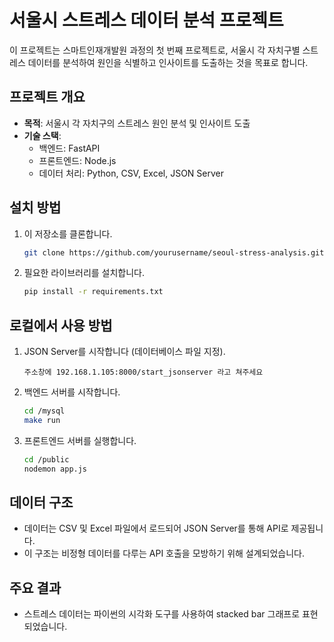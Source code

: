 # 서울시 스트레스 데이터 분석 프로젝트

이 프로젝트는 스마트인재개발원 과정의 첫 번째 프로젝트로, 서울시 각 자치구별 스트레스 데이터를 분석하여 원인을 식별하고 인사이트를 도출하는 것을 목표로 합니다.

## 프로젝트 개요

- **목적**: 서울시 각 자치구의 스트레스 원인 분석 및 인사이트 도출
- **기술 스택**: 
  - 백엔드: FastAPI
  - 프론트엔드: Node.js
  - 데이터 처리: Python, CSV, Excel, JSON Server

## 설치 방법

1. 이 저장소를 클론합니다.
    ```bash
    git clone https://github.com/yourusername/seoul-stress-analysis.git
    ```
2. 필요한 라이브러리를 설치합니다.
    ```bash
    pip install -r requirements.txt
    ```

## 로컬에서 사용 방법

1. JSON Server를 시작합니다 (데이터베이스 파일 지정).
    ```
    주소창에 192.168.1.105:8000/start_jsonserver 라고 쳐주세요
    ```
2. 백엔드 서버를 시작합니다.
    ```bash
    cd /mysql
    make run
    ```
3. 프론트엔드 서버를 실행합니다.
    ```bash
    cd /public
    nodemon app.js
    ```

## 데이터 구조

- 데이터는 CSV 및 Excel 파일에서 로드되어 JSON Server를 통해 API로 제공됩니다.
- 이 구조는 비정형 데이터를 다루는 API 호출을 모방하기 위해 설계되었습니다.

## 주요 결과

- 스트레스 데이터는 파이썬의 시각화 도구를 사용하여 stacked bar 그래프로 표현되었습니다.
<!--
- 분석 결과, 특정 자치구에서 스트레스 원인과 그 영향력에 대한 중요한 인사이트를 제공하였습니다. 
->

